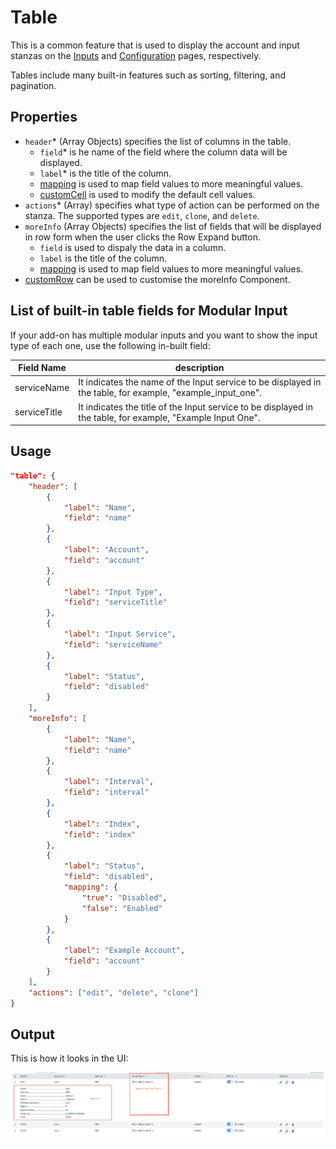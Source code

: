 # Table

This is a common feature that is used to display the account and input stanzas on the [Inputs](inputs/index.md) and [Configuration](configurations/index.md) pages, respectively.

Tables include many built-in features such as sorting, filtering, and pagination.

## Properties

- `header`<span class="required-asterisk">*</span> (Array Objects) specifies the list of columns in the table.
    + `field`<span class="required-asterisk">*</span> is he name of the field where the column data will be displayed.
    + `label`<span class="required-asterisk">*</span> is the title of the column.
    + [mapping](advanced/custom_mapping.md) is used to map field values to more meaningful values.
    + [customCell](custom_ui_extensions/custom_cell.md) is used to modify the default cell values.
- `actions`<span class="required-asterisk">*</span> (Array) specifies  what type of action can be performed on the stanza. The supported types are `edit`, `clone`, and `delete`.
- `moreInfo` (Array Objects) specifies the list of fields that will be displayed in row form when the user clicks the Row Expand button.
    + `field` is used to dispaly the data in a column.
    + `label` is the title of the column.
    + [mapping](advanced/custom_mapping.md) is used to map field values to more meaningful values.
- [customRow](custom_ui_extensions/custom_row.md) can be used to customise the moreInfo Component.

## List of built-in table fields for Modular Input

If your add-on has multiple modular inputs and you want to show the input type of each one, use the following in-built field:

| Field Name   | description                                                                                     |
| ------------ | ----------------------------------------------------------------------------------------------- |
| serviceName  | It indicates the name of the Input service to be displayed in the table, for example, "example_input_one".  |
| serviceTitle | It indicates the title of the Input service to be displayed in the table, for example, "Example Input One". |

## Usage

```json
"table": {
    "header": [
        {
            "label": "Name",
            "field": "name"
        },
        {
            "label": "Account",
            "field": "account"
        },
        {
            "label": "Input Type",
            "field": "serviceTitle"
        },
        {
            "label": "Input Service",
            "field": "serviceName"
        },
        {
            "label": "Status",
            "field": "disabled"
        }
    ],
    "moreInfo": [
        {
            "label": "Name",
            "field": "name"
        },
        {
            "label": "Interval",
            "field": "interval"
        },
        {
            "label": "Index",
            "field": "index"
        },
        {
            "label": "Status",
            "field": "disabled",
            "mapping": {
                "true": "Disabled",
                "false": "Enabled"
            }
        },
        {
            "label": "Example Account",
            "field": "account"
        }
    ],
    "actions": ["edit", "delete", "clone"]
}
```

## Output

This is how it looks in the UI:

![image](images/table_output.png)
